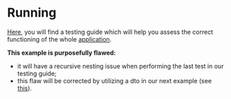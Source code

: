 # Running
[Here](../../../../../../../web-services/39_rest_hello_world.md),  you will find a testing guide
which will help you assess the correct functioning of the whole [application](../application/application.md).

**This example is purposefully flawed:**
- it will have a recursive nesting issue when performing the last test in our testing guide;
- this flaw will be corrected by utilizing a dto in our next example (see [this](../../../../dto/example/application/application.md)).
